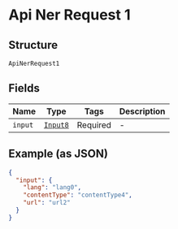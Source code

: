 
# Api Ner Request 1

## Structure

`ApiNerRequest1`

## Fields

| Name | Type | Tags | Description |
|  --- | --- | --- | --- |
| `input` | [`Input8`](/doc/models/input-8.md) | Required | - |

## Example (as JSON)

```json
{
  "input": {
    "lang": "lang0",
    "contentType": "contentType4",
    "url": "url2"
  }
}
```

